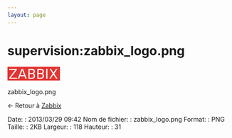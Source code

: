 ```yaml
---
layout: page
---
```


supervision:zabbix\_logo.png
============================

[![zabbix\_logo.png](../../assets/media/supervision/zabbix_logo.png@cache=&w=118&h=31 "zabbix_logo.png")](../../assets/media/supervision/zabbix_logo.png@cache= "Afficher le fichier original")

zabbix\_logo.png

← Retour à [Zabbix](../../zabbix/start.html "zabbix:start")

Date:
:   2013/03/29 09:42
Nom de fichier:
:   zabbix\_logo.png
Format:
:   PNG
Taille:
:   2KB
Largeur:
:   118
Hauteur:
:   31

